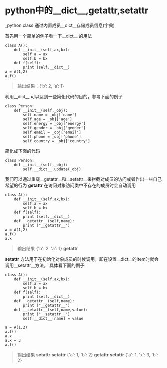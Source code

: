 # python中的__dict__,__getattr__,__setattr__

_python class 通过内置成员__dict__存储成员信息(字典)

首先用一个简单的例子看一下__dict__ 的用法
```
class A():
    def __init__(self,ax,bx):
        self.a = ax
        self.b = bx
    def f(self):
        print (self.__dict__)
a = A(1,2)
a.f()
``` 
> 输出结果：{‘b’: 2, ‘a’: 1}

利用__dict__ 可以达到一些简化代码的目的，参考下面的例子

```
class Person:
    def __init__(self,_obj):
        self.name = _obj['name']
        self.age = _obj['age']
        self.energy = _obj['energy']
        self.gender = _obj['gender']
        self.email = _obj['email']
        self.phone = _obj['phone']
        self.country = _obj['country']
```
简化成下面的代码

```
class Person:
    def __init__(self,_obj):
        self.__dict__.update(_obj)
```

我们可以通过重载__getattr__和__setattr__来拦截对成员的访问或者作出一些自己希望的行为 
__getattr__ 在访问对象访问类中不存在的成员时会自动调用
```
class A():
    def __init__(self,ax,bx):
        self.a = ax
        self.b = bx
    def f(self):
        print (self.__dict__)
    def __getattr__(self,name):
        print ("__getattr__")
a = A(1,2)
a.f()
a.x
```
> 输出结果
> {'b': 2, 'a': 1}
> __getattr__
 
__setattr__ 方法用于在初始化对象成员的时候调用，即在设置__dict__的item时就会调用__setattr__方法。 具体看下面的例子
```
class A():
    def __init__(self,ax,bx):
        self.a = ax
        self.b = bx
    def f(self):
        print (self.__dict__)
    def __getattr__(self,name):
        print ("__getattr__")
    def __setattr__(self,name,value):
        print ("__setattr__")
        self.__dict__[name] = value

a = A(1,2)
a.f()
a.x
a.x = 3
a.f()
```
> 输出结果
> __setattr__
> __setattr__
> {'a': 1, 'b': 2}
> __getattr__
> __setattr__
> {'a': 1, 'x': 3, 'b': 2}
